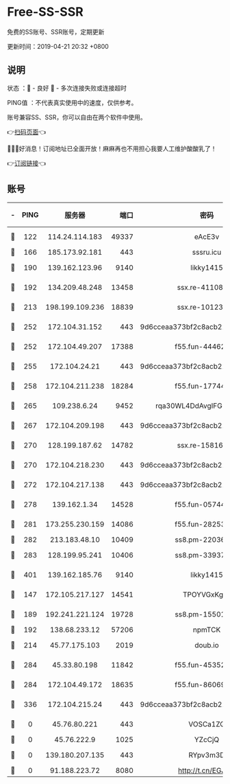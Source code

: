 # Free-SS-SSR

免费的SS账号、SSR账号，定期更新

更新时间：2019-04-21 20:32 +0800

## 说明

状态     ：🙂 - 良好 🙁 - 多次连接失败或连接超时

PING值   ：不代表真实使用中的速度，仅供参考。

账号兼容SS、SSR，你可以自由在两个软件中使用。

👉[扫码页面](https://liesauer.github.io/Free-SS-SSR/)👈

🎉🎉🎉好消息！订阅地址已全面开放！麻麻再也不用担心我要人工维护酸酸乳了！

👉[订阅链接](https://www.liesauer.net/yogurt/subscribe?ACCESS_TOKEN=DAYxR3mMaZAsaqUb)👈

## 账号

|-|PING|服务器|端口|密码|加密方式|区域|
|:----:|:----:|:-----:|-----:|:----:|:----:|:----:|
|🙂|122|114.24.114.183|49337|eAcE3v|chacha20-ietf|TW|
|🙂|166|185.173.92.181|443|sssru.icu|rc4-md5|RU|
|🙂|190|139.162.123.96|9140|likky1415|aes-256-cfb|JP|
|🙂|192|134.209.48.248|13458|ssx.re-41108917|aes-256-cfb|US|
|🙂|213|198.199.109.236|18839|ssx.re-10123723|aes-256-cfb|US|
|🙂|252|172.104.31.152|443|9d6cceaa373bf2c8acb22e60b6a58be6|aes-256-cfb|US|
|🙂|252|172.104.49.207|17388|f55.fun-44462258|aes-256-cfb|SG|
|🙂|255|172.104.24.21|443|9d6cceaa373bf2c8acb22e60b6a58be6|aes-256-cfb|US|
|🙂|258|172.104.211.238|18284|f55.fun-17744307|aes-256-cfb|US|
|🙂|265|109.238.6.24|9452|rqa30WL4DdAvgIFG6Fs3znzTa|aes-256-cfb|FR|
|🙂|267|172.104.209.198|443|9d6cceaa373bf2c8acb22e60b6a58be6|aes-256-cfb|US|
|🙂|270|128.199.187.62|14782|ssx.re-15816563|aes-256-cfb|SG|
|🙂|270|172.104.218.230|443|9d6cceaa373bf2c8acb22e60b6a58be6|aes-256-cfb|US|
|🙂|272|172.104.217.138|443|9d6cceaa373bf2c8acb22e60b6a58be6|aes-256-cfb|US|
|🙂|278|139.162.1.34|14528|f55.fun-05744880|aes-256-cfb|SG|
|🙂|281|173.255.230.159|14086|f55.fun-28253939|aes-256-cfb|US|
|🙂|282|213.183.48.10|10409|ss8.pm-22036959|rc4-md5|RU|
|🙂|283|128.199.95.241|10406|ss8.pm-33937991|aes-256-cfb|SG|
|🙂|401|139.162.185.76|9140|likky1415|aes-256-cfb|DE|
|🙂|147|172.105.217.127|14541|TPOYVGxKglpi|aes-256-cfb|JP|
|🙂|189|192.241.221.124|19728|ss8.pm-15501985|aes-256-cfb|US|
|🙂|192|138.68.233.12|57206|npmTCK|rc4-md5|US|
|🙂|214|45.77.175.103|2019|doub.io|aes-128-ctr|SG|
|🙂|284|45.33.80.198|11842|f55.fun-45352545|aes-256-cfb|US|
|🙂|284|172.104.49.172|18635|f55.fun-86069991|aes-256-cfb|SG|
|🙁|336|172.104.215.24|443|9d6cceaa373bf2c8acb22e60b6a58be6|aes-256-cfb|US|
|🙁|0|45.76.80.221|443|VOSCa1ZG|aes-256-cfb|DE|
|🙁|0|45.76.222.9|1025|YZcCjQ|rc4-md5|JP|
|🙁|0|139.180.207.135|443|RYpv3m3D|aes-256-cfb|JP|
|🙁|0|91.188.223.72|8080|http://t.cn/EGJIyrl|rc4-md5|RU|
